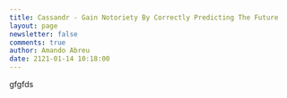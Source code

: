 ```yaml
---
title: Cassandr - Gain Notoriety By Correctly Predicting The Future
layout: page
newsletter: false
comments: true
author: Amando Abreu
date: 2121-01-14 10:18:00
---
```

gfgfds